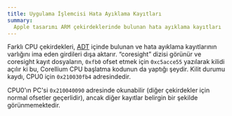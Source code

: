 ```yaml
---
title: Uygulama İşlemcisi Hata Ayıklama Kayıtları
summary:
  Apple tasarımı ARM çekirdeklerinde bulunan hata ayıklama kayıtları
---
```


Farklı CPU çekirdekleri, [ADT](../../fw/adt.md) içinde bulunan ve hata ayıklama kayıtlarının varlığını ima eden girdileri dışa aktarır. “coresight” dizisi görünür ve coresight kayıt dosyaların, `0xfb0` ofset etmek için `0xc5acce55` yazılarak kilidi açılır ki bu, Corellium CPU başlatma kodunun da yaptığı şeydir. Kilit durumu kaydı, CPU0 için `0x210030fb4` adresindedir.

CPU0'ın PC'si `0x210040090` adresinde okunabilir (diğer çekirdekler için normal ofsetler geçerlidir), ancak diğer kayıtlar belirgin bir şekilde görünmemektedir.
